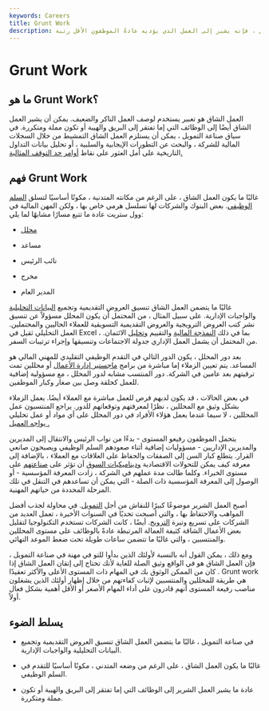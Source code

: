 ```yaml
---
keywords: Careers
title: Grunt Work
description: العمل الشاق هو تعبير يصف العمل الوضيع ؛ عند استخدامه في التمويل ، فإنه يشير إلى العمل الذي يؤديه عادةً الموظفون الأقل رتبة.
---
```


# Grunt Work
## ما هو Grunt Work؟

العمل الشاق هو تعبير يستخدم لوصف العمل الناكر والضعيف. يمكن أن يشير العمل الشاق أيضًا إلى الوظائف التي إما تفتقر إلى البريق والهيبة أو تكون مملة ومتكررة. في سياق صناعة التمويل ، يمكن أن يستلزم العمل الشاق التمشيط من خلال السجلات المالية للشركة ، والبحث عن التطورات الإيجابية والسلبية ، أو تحليل بيانات التداول التاريخية على أمل العثور على نقاط [أوامر حد التوقف المثالية.](/stop-limitorder)

## فهم Grunt Work

غالبًا ما يكون العمل الشاق ، على الرغم من مكانته المتدنية ، مكونًا أساسيًا لتسلق [السلم الوظيفي](/corporate-ladder). بعض البنوك والشركات لها تسلسل هرمي خاص بها ، ولكن المهن المالية في وول ستريت عادة ما تتبع مسارًا مشابهًا لما يلي:

- [محلل](/analyst)

- مساعد

- نائب الرئيس

- مخرج

- المدير العام

غالبًا ما يتضمن العمل الشاق تنسيق العروض التقديمية وتجميع [البيانات التحليلية](/data-analytics) والواجبات الإدارية. على سبيل المثال ، من المحتمل أن يكون المحلل مسؤولاً عن تنسيق نشر كتب العروض الترويجية والعروض التقديمية التسويقية للعملاء الحاليين والمحتملين. العمل التحليلي ثقيل في Excel ، بما في ذلك [النمذجة المالية](/financialmodeling) والتقييم [وتحليل](/valuation) الائتمان. من المحتمل أن يشمل العمل الإداري جدولة الاجتماعات وتنسيقها وإجراء ترتيبات السفر.

بعد دور المحلل ، يكون الدور التالي في التقدم الوظيفي التقليدي للمهني المالي هو المساعد. يتم تعيين الزملاء إما مباشرة من برامج [ماجستير إدارة الأعمال](/mba) أو محللين تمت ترقيتهم بعد عامين في الشركة. دور المنتسب مشابه لدور المحلل ، مع مسؤولية إضافية للعمل كحلقة وصل بين صغار وكبار الموظفين.

في بعض الحالات ، قد يكون لديهم فرص للعمل مباشرة مع العملاء أيضًا. يعمل الزملاء بشكل وثيق مع المحللين ، نظرًا لمعرفتهم وتوقعاتهم للدور. يراجع المنتسبون عمل المحللين ، لا سيما عندما يعمل هؤلاء الأفراد في دور المحلل على أي مواد أو عمل تحليلي [يواجه العميل .](/client-facing)

يتحمل الموظفون رفيعو المستوى - بدءًا من نواب الرئيس والانتقال إلى المديرين والمديرين الإداريين - مسؤوليات إضافية أثناء صعودهم السلم الوظيفي ويصبحون صانعي القرار. يتطلع كبار السن إلى الصفقات والحفاظ على العلاقات مع العملاء ، بالإضافة إلى معرفة كيف يمكن للتحولات الاقتصادية [وديناميكيات السوق](/market-dynamics) أن تؤثر على [صناعتهم](/industry) على مستوى الخبراء. وكلما طالت مدة عملهم في الشركة ، زادت المعرفة المؤسسية - أو الوصول إلى المعرفة المؤسسية ذات الصلة - التي يمكن أن تساعدهم في التنقل في تلك المرحلة المحددة من حياتهم المهنية.

أصبح العمل الشرير موضوعًا كبيرًا للنقاش من أجل [التمويل](/finance). في محاولة لجذب أفضل المواهب والاحتفاظ بها ، والتي أصبحت تحديًا في السنوات الأخيرة ، تعمل العديد من الشركات على تسريع وتيرة [الترويج](/promotion). أيضًا ، كانت الشركات تستخدم التكنولوجيا لتقليل بعض الأعمال الشاقة كثيفة العمالة المرتبطة عادةً بالوظائف على مستوى المحللين والمنتسبين ، والتي غالبًا ما تتضمن ساعات طويلة تحت ضغط الموعد النهائي.

ومع ذلك ، يمكن القول أنه بالنسبة لأولئك الذين بدأوا للتو في مهنة في صناعة التمويل ، فإن العمل الشاق هو في الواقع وثيق الصلة للغاية لأنك تحتاج إلى إتقان العمل الشاق إذا كان من الممكن الوثوق بك في المهام ذات المستوى الأعلى والأكثر تعقيدًا . Grunt work هي طريقة للمحللين والمنتسبين لإثبات كفاءتهم من خلال إظهار أولئك الذين يشغلون مناصب رفيعة المستوى أنهم قادرون على أداء المهام الأصغر أو الأقل أهمية بشكل فعال أولاً.

## يسلط الضوء

- في صناعة التمويل ، غالبًا ما يتضمن العمل الشاق تنسيق العروض التقديمية وتجميع البيانات التحليلية والواجبات الإدارية.

- غالبًا ما يكون العمل الشاق ، على الرغم من وضعه المتدني ، مكونًا أساسيًا للتقدم في السلم الوظيفي.

- عادة ما يشير العمل الشرير إلى الوظائف التي إما تفتقر إلى البريق والهيبة أو تكون مملة ومتكررة.

